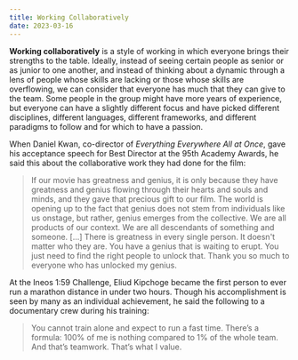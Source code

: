 ```yaml
---
title: Working Collaboratively
date: 2023-03-16
---
```


**Working collaboratively** is a style of working in which everyone brings their strengths to the table. Ideally,
instead of seeing certain people as senior or as junior to one another, and instead of thinking about a dynamic through
a lens of people whose skills are lacking or those whose skills are overflowing, we can consider that everyone has much
that they can give to the team. Some people in the group might have more years of experience, but everyone can have a
slightly different focus and have picked different disciplines, different languages, different frameworks, and different
paradigms to follow and for which to have a passion.

When Daniel Kwan, co-director of *Everything Everywhere All at Once*, gave his acceptance speech for Best Director at
the 95th Academy Awards, he said this about the collaborative work they had done for the film:

> If our movie has greatness and genius, it is only because they have greatness and genius flowing through their hearts
> and souls and minds, and they gave that precious gift to our film. The world is opening up to the fact that genius
> does not stem from individuals like us onstage, but rather, genius emerges from the collective. We are all products of
> our context. We are all descendants of something and someone. \[...\] There is greatness in every single person. It
> doesn't matter who they are. You have a genius that is waiting to erupt. You just need to find the right people to
> unlock that. Thank you so much to everyone who has unlocked my genius.

At the Ineos 1:59 Challenge, Eliud Kipchoge became the first person to ever run a marathon distance in under two hours.
Though his accomplishment is seen by many as an individual achievement, he said the following to a documentary crew
during his training:

> You cannot train alone and expect to run a fast time. There’s a formula: 100% of me is nothing compared to 1% of the
> whole team. And that’s teamwork. That’s what I value.